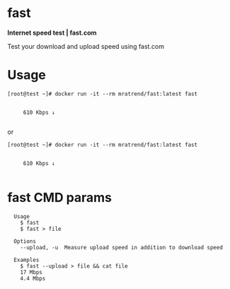 # fast
**Internet speed test | fast.com**  

Test your download and upload speed using fast.com  

# Usage
```
[root@test ~]# docker run -it --rm mratrend/fast:latest fast 


     610 Kbps ↓


```
or
```
[root@test ~]# docker run -it --rm mratrend/fast:latest fast 


     610 Kbps ↓


```
# fast CMD params
```
  Usage
    $ fast
    $ fast > file

  Options
    --upload, -u  Measure upload speed in addition to download speed

  Examples
    $ fast --upload > file && cat file
    17 Mbps
    4.4 Mbps
```

